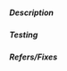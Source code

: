 <!--
  Thank you for your pull request. Please review the requirements below.
-->

##### Description
<!-- A description of what this PR aims to solve -->

##### Testing
<!-- Why should the PR reviewer trust that this change doesn't break anything? How have you tested this change? -->

##### Refers/Fixes
<!--
  Link to an issue if applicable. For example:
  If your PR fixes an issue  -> Fixes: #102
  If your PR refers an issue -> Refs: #101
-->
